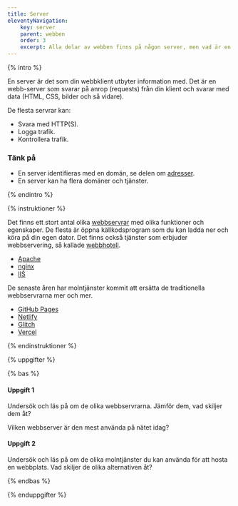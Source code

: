 ```yaml
---
title: Server
eleventyNavigation:
    key: server
    parent: webben
    order: 3
    excerpt: Alla delar av webben finns på någon server, men vad är en server?
---
```


{% intro %}

En server är det som din webbklient utbyter information med. Det är en webb-server som svarar på anrop (requests) från din klient och svarar med data (HTML, CSS, bilder och så vidare).

De flesta servrar kan:

-   Svara med HTTP(S).
-   Logga trafik.
-   Kontrollera trafik.

### Tänk på

-   En server identifieras med en domän, se delen om [adresser](adresser.html).
-  En server kan ha flera domäner och tjänster.


{% endintro %}

{% instruktioner %}

Det finns ett stort antal olika [webbservrar](https://en.wikipedia.org/wiki/Web_server) med olika funktioner och egenskaper. De flesta är öppna källkodsprogram som du kan ladda ner och köra på din egen dator. Det finns också tjänster som erbjuder webbservering, så kallade [webbhotell](https://en.wikipedia.org/wiki/Web_hosting_service).

-   [Apache](https://www.apache.org/)
-   [nginx](https://nginx.org/)
-   [IIS](https://www.iis.net/)

De senaste åren har molntjänster kommit att ersätta de traditionella webbservrarna mer och mer.

- [GitHub Pages](https://pages.github.com/)
- [Netlify](https://www.netlify.com/)
- [Glitch](https://glitch.com/)
- [Vercel](https://vercel.com/)


{% endinstruktioner %}

{% uppgifter %}

{% bas %}

#### Uppgift 1

Undersök och läs på om de olika webbservrarna. Jämför dem, vad skiljer dem åt?

Vilken webbserver är den mest använda på nätet idag?

#### Uppgift 2

Undersök och läs på om de olika molntjänster du kan använda för att hosta en webbplats.
Vad skiljer de olika alternativen åt?

{% endbas %}

{% enduppgifter %}
